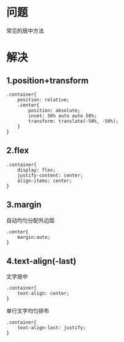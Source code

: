 # 问题
常见的居中方法
# 解决
## 1.position+transform
``` less
.container{
    position: relative;
    .center{
        position: absolute;
        inset: 50% auto auto 50%;
        transform: translate(-50%, -50%);
    }
}
```
## 2.flex
``` less
.container{
    display: flex;
    justify-content: center;
    align-items: center;
}
```
## 3.margin
自动均匀分配外边距
``` less
.center{
    margin:auto;
}
```
## 4.text-align(-last)
文字居中
``` less
.container{
    text-align: center;
}
```
单行文字均匀排布
``` less
.container{
    text-align-last: justify;
}
```
